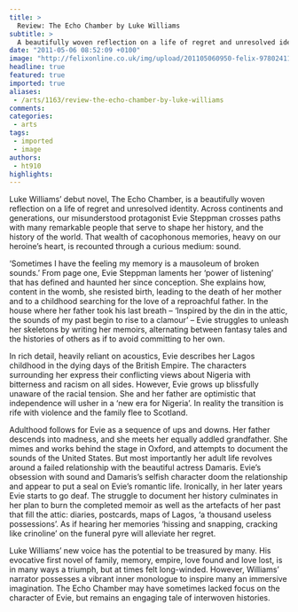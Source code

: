 ```yaml
---
title: >
  Review: The Echo Chamber by Luke Williams
subtitle: >
  A beautifully woven reflection on a life of regret and unresolved identity
date: "2011-05-06 08:52:09 +0100"
image: "http://felixonline.co.uk/img/upload/201105060950-felix-9780241143001.jpeg"
headline: true
featured: true
imported: true
aliases:
 - /arts/1163/review-the-echo-chamber-by-luke-williams
comments:
categories:
 - arts
tags:
 - imported
 - image
authors:
 - ht910
highlights:
---
```


Luke Williams’ debut novel, The Echo Chamber, is a beautifully woven reflection on a life of regret and unresolved identity. Across continents and generations, our misunderstood protagonist Evie Steppman crosses paths with many remarkable people that serve to shape her history, and the history of the world. That wealth of cacophonous memories, heavy on our heroine’s heart, is recounted through a curious medium: sound.

‘Sometimes I have the feeling my memory is a mausoleum of broken sounds.’ From page one, Evie Steppman laments her ‘power of listening’ that has defined and haunted her since conception. She explains how, content in the womb, she resisted birth, leading to the death of her mother and to a childhood searching for the love of a reproachful father. In the house where her father took his last breath – ‘Inspired by the din in the attic, the sounds of my past begin to rise to a clamour’ – Evie struggles to unleash her skeletons by writing her memoirs, alternating between fantasy tales and the histories of others as if to avoid committing to her own.

In rich detail, heavily reliant on acoustics, Evie describes her Lagos childhood in the dying days of the British Empire. The characters surrounding her express their conflicting views about Nigeria with bitterness and racism on all sides. However, Evie grows up blissfully unaware of the racial tension. She and her father are optimistic that independence will usher in a ‘new era for Nigeria’. In reality the transition is rife with violence and the family flee to Scotland.

Adulthood follows for Evie as a sequence of ups and downs. Her father descends into madness, and she meets her equally addled grandfather. She mimes and works behind the stage in Oxford, and attempts to document the sounds of the United States. But most importantly her adult life revolves around a failed relationship with the beautiful actress Damaris. Evie’s obsession with sound and Damaris’s selfish character doom the relationship and appear to put a seal on Evie’s romantic life.
 Ironically, in her later years Evie starts to go deaf. The struggle to document her history culminates in her plan to burn the completed memoir as well as the artefacts of her past that fill the attic: diaries, postcards, maps of Lagos, ‘a thousand useless possessions’. As if hearing her memories ‘hissing and snapping, cracking like crinoline’ on the funeral pyre will alleviate her regret.

Luke Williams’ new voice has the potential to be treasured by many. His evocative first novel of family, memory, empire, love found and love lost, is in many ways a triumph, but at times felt long-winded. However, Williams’ narrator possesses a vibrant inner monologue to inspire many an immersive imagination. The Echo Chamber may have sometimes lacked focus on the character of Evie, but remains an engaging tale of interwoven histories.
